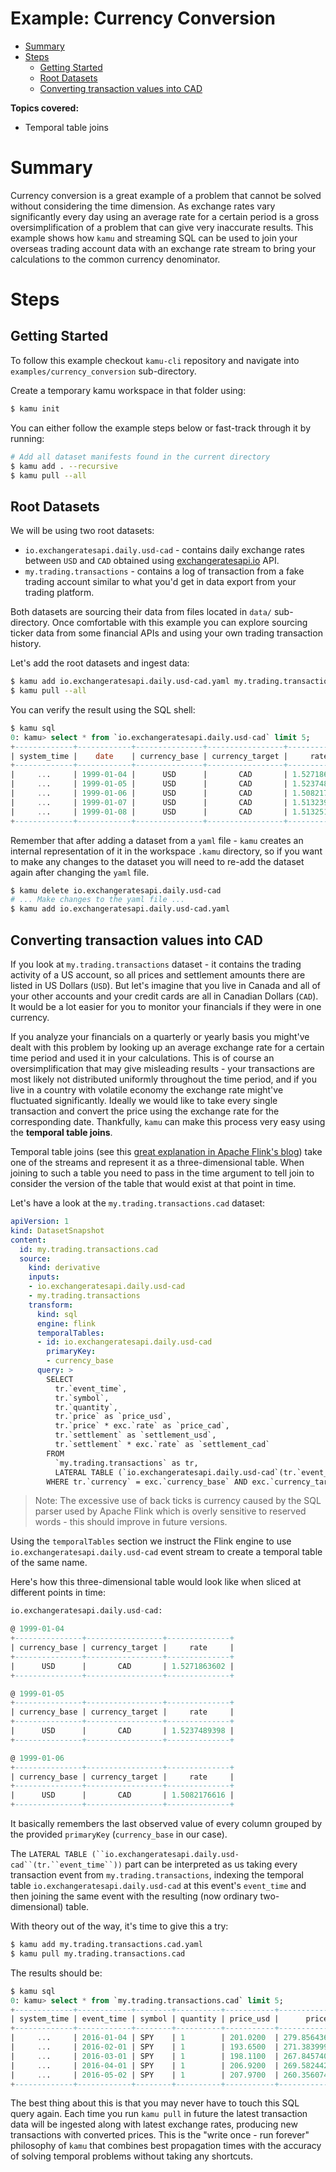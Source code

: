 # Example: Currency Conversion <!-- omit in toc -->

- [Summary](#summary)
- [Steps](#steps)
  - [Getting Started](#getting-started)
  - [Root Datasets](#root-datasets)
  - [Converting transaction values into CAD](#converting-transaction-values-into-cad)

**Topics covered:**
- Temporal table joins

# Summary
Currency conversion is a great example of a problem that cannot be solved without considering the time dimension. As exchange rates vary significantly every day using an average rate for a certain period is a gross oversimplification of a problem that can give very inaccurate results. This example shows how `kamu` and streaming SQL can be used to join your overseas trading account data with an exchange rate stream to bring your calculations to the common currency denominator.

# Steps

## Getting Started
To follow this example checkout `kamu-cli` repository and navigate into `examples/currency_conversion` sub-directory.

Create a temporary kamu workspace in that folder using:

```sh
$ kamu init
```

You can either follow the example steps below or fast-track through it by running:

```sh
# Add all dataset manifests found in the current directory
$ kamu add . --recursive
$ kamu pull --all
```

## Root Datasets
We will be using two root datasets:
- `io.exchangeratesapi.daily.usd-cad` - contains daily exchange rates between `USD` and `CAD` obtained using [exchangeratesapi.io](http://exchangeratesapi.io/) API.
- `my.trading.transactions` - contains a log of transaction from a fake trading account similar to what you'd get in data export from your trading platform.

Both datasets are sourcing their data from files located in `data/` sub-directory. Once comfortable with this example you can explore sourcing ticker data from some financial APIs and using your own trading transaction history.

Let's add the root datasets and ingest data:

```sh
$ kamu add io.exchangeratesapi.daily.usd-cad.yaml my.trading.transactions.yaml
$ kamu pull --all
```

You can verify the result using the SQL shell:

```sql
$ kamu sql
0: kamu> select * from `io.exchangeratesapi.daily.usd-cad` limit 5;
+-------------+------------+---------------+-----------------+--------------+
| system_time |    date    | currency_base | currency_target |     rate     |
+-------------+------------+---------------+-----------------+--------------+
|     ...     | 1999-01-04 |      USD      |       CAD       | 1.5271863602 |
|     ...     | 1999-01-05 |      USD      |       CAD       | 1.5237489398 |
|     ...     | 1999-01-06 |      USD      |       CAD       | 1.5082176616 |
|     ...     | 1999-01-07 |      USD      |       CAD       | 1.5132393398 |
|     ...     | 1999-01-08 |      USD      |       CAD       | 1.5132515653 |
+-------------+------------+---------------+-----------------+--------------+
```

Remember that after adding a dataset from a `yaml` file - `kamu` creates an internal representation of it in the workspace `.kamu` directory, so if you want to make any changes to the dataset you will need to re-add the dataset again after changing the `yaml` file.

```sh
$ kamu delete io.exchangeratesapi.daily.usd-cad
# ... Make changes to the yaml file ...
$ kamu add io.exchangeratesapi.daily.usd-cad.yaml
```

## Converting transaction values into CAD
If you look at `my.trading.transactions` dataset - it contains the trading activity of a US account, so all prices and settlement amounts there are listed in US Dollars (`USD`). But let's imagine that you live in Canada and all of your other accounts and your credit cards are all in Canadian Dollars (`CAD`). It would be a lot easier for you to monitor your financials if they were in one currency.

If you analyze your financials on a quarterly or yearly basis you might've dealt with this problem by looking up an average exchange rate for a certain time period and used it in your calculations. This is of course an oversimplification that may give misleading results - your transactions are most likely not distributed uniformly throughout the time period, and if you live in a country with volatile economy the exchange rate might've fluctuated significantly. Ideally we would like to take every single transaction and convert the price using the exchange rate for the corresponding date. Thankfully, `kamu` can make this process very easy using the **temporal table joins**.

Temporal table joins (see this [great explanation in Apache Flink's blog](https://flink.apache.org/2019/05/14/temporal-tables.html)) take one of the streams and represent it as a three-dimensional table. When joining to such a table you need to pass in the time argument to tell join to consider the version of the table that would exist at that point in time.

Let's have a look at the `my.trading.transactions.cad` dataset:

```yaml
apiVersion: 1
kind: DatasetSnapshot
content:
  id: my.trading.transactions.cad
  source:
    kind: derivative
    inputs:
    - io.exchangeratesapi.daily.usd-cad
    - my.trading.transactions
    transform:
      kind: sql
      engine: flink
      temporalTables:
      - id: io.exchangeratesapi.daily.usd-cad
        primaryKey:
        - currency_base
      query: >
        SELECT
          tr.`event_time`,
          tr.`symbol`,
          tr.`quantity`,
          tr.`price` as `price_usd`,
          tr.`price` * exc.`rate` as `price_cad`,
          tr.`settlement` as `settlement_usd`,
          tr.`settlement` * exc.`rate` as `settlement_cad`
        FROM
          `my.trading.transactions` as tr,
          LATERAL TABLE (`io.exchangeratesapi.daily.usd-cad`(tr.`event_time`)) as exc
        WHERE tr.`currency` = exc.`currency_base` AND exc.`currency_target` = 'CAD'
```

> Note: The excessive use of back ticks is currency caused by the SQL parser used by Apache Flink which is overly sensitive to reserved words - this should improve in future versions.

Using the `temporalTables` section we instruct the Flink engine to use `io.exchangeratesapi.daily.usd-cad` event stream to create a temporal table of the same name.

Here's how this three-dimensional table would look like when sliced at different points in time:

```sql
io.exchangeratesapi.daily.usd-cad:

@ 1999-01-04
+---------------+-----------------+--------------+
| currency_base | currency_target |     rate     |
+---------------+-----------------+--------------+
|      USD      |       CAD       | 1.5271863602 |
+---------------+-----------------+--------------+

@ 1999-01-05
+---------------+-----------------+--------------+
| currency_base | currency_target |     rate     |
+---------------+-----------------+--------------+
|      USD      |       CAD       | 1.5237489398 |
+---------------+-----------------+--------------+

@ 1999-01-06
+---------------+-----------------+--------------+
| currency_base | currency_target |     rate     |
+---------------+-----------------+--------------+
|      USD      |       CAD       | 1.5082176616 |
+---------------+-----------------+--------------+
```

It basically remembers the last observed value of every column grouped by the provided `primaryKey` (`currency_base` in our case).

The `LATERAL TABLE (``io.exchangeratesapi.daily.usd-cad``(tr.``event_time``))` part can be interpreted as us taking every transaction event from `my.trading.transactions`, indexing the temporal table `io.exchangeratesapi.daily.usd-cad` at this event's `event_time` and then joining the same event with the resulting (now ordinary two-dimensional) table.

With theory out of the way, it's time to give this a try:

```sh
$ kamu add my.trading.transactions.cad.yaml
$ kamu pull my.trading.transactions.cad
```

The results should be:

```sql
$ kamu sql
0: kamu> select * from `my.trading.transactions.cad` limit 5;
+-------------+------------+--------+----------+-----------+---------------------+
| system_time | event_time | symbol | quantity | price_usd |      price_cad      |
+-------------+------------+--------+----------+-----------+---------------------+
|     ...     | 2016-01-04 | SPY    | 1        | 201.0200  | 279.85643605283600  |
|     ...     | 2016-02-01 | SPY    | 1        | 193.6500  | 271.38399945165000  |
|     ...     | 2016-03-01 | SPY    | 1        | 198.1100  | 267.84574042498800  |
|     ...     | 2016-04-01 | SPY    | 1        | 206.9200  | 269.58244227661600  |
|     ...     | 2016-05-02 | SPY    | 1        | 207.9700  | 260.35607413671100  |
+-------------+------------+--------+----------+-----------+---------------------+
```

The best thing about this is that you may never have to touch this SQL query again. Each time you run `kamu pull` in future the latest transaction data will be ingested along with latest exchange rates, producing new transactions with converted prices. This is the "write once - run forever" philosophy of `kamu` that combines best propagation times with the accuracy of solving temporal problems without taking any shortcuts.
